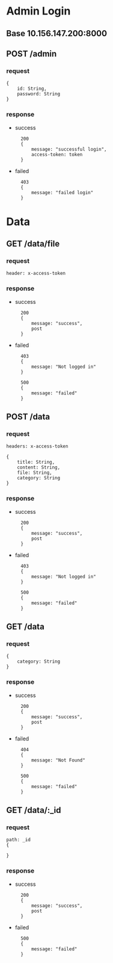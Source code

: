 # Admin Login

## Base 10.156.147.200:8000

## POST /admin

### request

    {
        id: String,
        password: String
    }

### response

- success

        200
        {
            message: "successful login",
            access-token: token
        }

- failed

        403
        {
            message: "failed login"
        }

# Data

## GET /data/file

### request
    header: x-access-token

### response

- success

        200
        {
            message: "success",
            post
        }

- failed

        403
        {
            message: "Not logged in"
        }

        500
        {
            message: "failed"
        }

## POST /data

### request
    headers: x-access-token

    {
        title: String,
        content: String,
        file: String,
        category: String
    }

### response

- success

        200
        {
            message: "success",
            post
        }

- failed

        403
        {
            message: "Not logged in"
        }

        500
        {
            message: "failed"
        }


## GET /data

### request

    {
        category: String
    }

### response

- success

        200
        {
            message: "success",
            post
        }

- failed

        404
        {
            message: "Not Found"
        }

        500
        {
            message: "failed"
        }

## GET /data/:_id

### request
    
    path: _id
    {
        
    }

### response

- success

        200
        {
            message: "success",
            post
        }

- failed

        500
        {
            message: "failed"
        }
